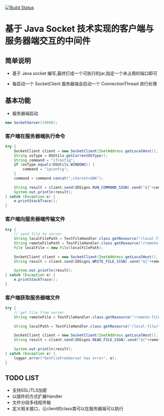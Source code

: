 [![Build Status](https://travis-ci.org/toulezu/io-command.svg?branch=master)](https://travis-ci.org/toulezu/io-command)

# 基于 Java Socket 技术实现的客户端与服务器端交互的中间件

## 简单说明

- 基于 Java socket 编写,最终打成一个可执行的jar,指定一个未占用的端口即可

- 每启动一个 SocketClient 服务器端会启动一个 ConnectionThread 进行处理

## 基本功能

- 服务器端启动

```java
new SocketServer(19800);
```

### 客户端在服务器端执行命令

```java
try {
	SocketClient client = new SocketClient(InetAddress.getLocalHost(), port);
	String osType = OSUtils.getCurrentOSType();
	String command = "ifconfig";
	if (osType.equals(OSUtils.WINDOWS)) {
		command = "ipconfig";
	}
	command = command.concat(";charset=GBK");
	
	String result = client.send(IOSigns.RUN_COMMAND_SIGN).send("${"+command+"}").getRunCommandResult(client);
	System.out.println(result);
} catch (Exception e) {
	e.printStackTrace();
}
```

### 客户端向服务器端传输文件

```java
try {
	// send file to server
	String localFilePath = TestFileHandler.class.getResource("/local-file/verifycode.jpg").getPath();
	String remoteFilePath = TestFileHandler.class.getResource("/remote-file/").getPath();
	File localFile = new File(localFilePath);
	
	SocketClient client = new SocketClient(InetAddress.getLocalHost(), port);
	String result = client.send(IOSigns.WRITE_FILE_SIGN).send("${"+remoteFilePath+","+ localFile.getName() +","+localFile.length()+"}").getSendFileToServerResult(client, localFile);
	
	System.out.println(result);
} catch (Exception e) {
	e.printStackTrace();
}
```

### 客户端获取服务器端文件

```java
try {
	// get file from server
	String remoteFile = TestFileHandler.class.getResource("/remote-file/testReadFile.txt").getPath();
	
	String localPath = TestFileHandler.class.getResource("/local-file/").getPath();
	
	SocketClient client = new SocketClient(InetAddress.getLocalHost(), port);
	String result = client.send(IOSigns.READ_FILE_SIGN).send("${"+remoteFile+"}").getGetFileFromServerResult(client, localPath);
	
	System.out.println(result);
} catch (Exception e) {
	logger.error("GetFileFromServer has error", e);
}
```

## TODO LIST

- 支持SSL/TLS加密
- 以插件的方式扩展Handler
- 文件分段多线程传输
- 定义相关接口，让client的class类可以在服务器端可以执行